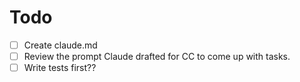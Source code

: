 # Todo

- [ ] Create claude.md
- [ ] Review the prompt Claude drafted for CC to come up with tasks. 
- [ ] Write tests first??